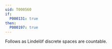 ```yaml
---
uid: T000560
if:
  P000131: true
then:
  P000197: true
---
```


Follows as Lindelöf discrete spaces are countable.
